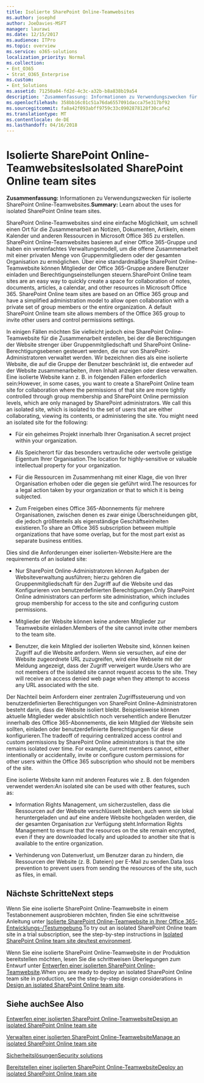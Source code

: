 ```yaml
---
title: Isolierte SharePoint Online-Teamwebsites
ms.author: josephd
author: JoeDavies-MSFT
manager: laurawi
ms.date: 12/15/2017
ms.audience: ITPro
ms.topic: overview
ms.service: o365-solutions
localization_priority: Normal
ms.collection:
- Ent_O365
- Strat_O365_Enterprise
ms.custom:
- Ent_Solutions
ms.assetid: 71250a04-fd2d-4c3c-a32b-b8a838b19a54
description: 'Zusammenfassung: Informationen zu Verwendungszwecken für isolierte SharePoint Online-Teamwebsites.'
ms.openlocfilehash: 358bb16c01c51a76da6557091dacca75e317bf92
ms.sourcegitcommit: fa8a42f093abff9759c33c0902878128f30cafe2
ms.translationtype: MT
ms.contentlocale: de-DE
ms.lasthandoff: 04/16/2018
---
```

# <a name="isolated-sharepoint-online-team-sites"></a><span data-ttu-id="280ee-103">Isolierte SharePoint Online-Teamwebsites</span><span class="sxs-lookup"><span data-stu-id="280ee-103">Isolated SharePoint Online team sites</span></span>

 <span data-ttu-id="280ee-104">**Zusammenfassung:** Informationen zu Verwendungszwecken für isolierte SharePoint Online-Teamwebsites.</span><span class="sxs-lookup"><span data-stu-id="280ee-104">**Summary:** Learn about the uses for isolated SharePoint Online team sites.</span></span>
  
<span data-ttu-id="280ee-p101">SharePoint Online-Teamwebsites sind eine einfache Möglichkeit, um schnell einen Ort für die Zusammenarbeit an Notizen, Dokumenten, Artikeln, einem Kalender und anderen Ressourcen in Microsoft Office 365 zu erstellen. SharePoint Online-Teamwebsites basieren auf einer Office 365-Gruppe und haben ein vereinfachtes Verwaltungsmodell, um die offene Zusammenarbeit mit einer privaten Menge von Gruppenmitgliedern oder der gesamten Organisation zu ermöglichen. Über eine standardmäßige SharePoint Online-Teamwebsite können Mitglieder der Office 365-Gruppe andere Benutzer einladen und Berechtigungseinstellungen steuern.</span><span class="sxs-lookup"><span data-stu-id="280ee-p101">SharePoint Online team sites are an easy way to quickly create a space for collaboration of notes, documents, articles, a calendar, and other resources in Microsoft Office 365. SharePoint Online team sites are based on an Office 365 group and have a simplified administration model to allow open collaboration with a private set of group members or the entire organization. A default SharePoint Online team site allows members of the Office 365 group to invite other users and control permissions settings.</span></span>
  
<span data-ttu-id="280ee-p102">In einigen Fällen möchten Sie vielleicht jedoch eine SharePoint Online-Teamwebsite für die Zusammenarbeit erstellen, bei der die Berechtigungen der Website strenger über Gruppenmitgliedschaft und SharePoint Online-Berechtigungsebenen gesteuert werden, die nur von SharePoint-Administratoren verwaltet werden. Wir bezeichnen dies als eine isolierte Website, die auf die Gruppe der Benutzer beschränkt ist, die entweder auf der Website zusammenarbeiten, ihren Inhalt anzeigen oder diese verwalten. Eine isolierte Website kann z. B. in folgenden Fällen erforderlich sein:</span><span class="sxs-lookup"><span data-stu-id="280ee-p102">However, in some cases, you want to create a SharePoint Online team site for collaboration where the permissions of that site are more tightly controlled through group membership and SharePoint Online permission levels, which are only managed by SharePoint administrators. We call this an isolated site, which is isolated to the set of users that are either collaborating, viewing its contents, or administering the site. You might need an isolated site for the following:</span></span>
  
- <span data-ttu-id="280ee-111">Für ein geheimes Projekt innerhalb Ihrer Organisation.</span><span class="sxs-lookup"><span data-stu-id="280ee-111">A secret project within your organization.</span></span>
    
- <span data-ttu-id="280ee-112">Als Speicherort für das besonders vertrauliche oder wertvolle geistige Eigentum Ihrer Organisation.</span><span class="sxs-lookup"><span data-stu-id="280ee-112">The location for highly-sensitive or valuable intellectual property for your organization.</span></span>
    
- <span data-ttu-id="280ee-113">Für die Ressourcen im Zusammenhang mit einer Klage, die von Ihrer Organisation erhoben oder die gegen sie geführt wird.</span><span class="sxs-lookup"><span data-stu-id="280ee-113">The resources for a legal action taken by your organization or that to which it is being subjected.</span></span>
    
- <span data-ttu-id="280ee-114">Zum Freigeben eines Office 365-Abonnements für mehrere Organisationen, zwischen denen es zwar einige Überschneidungen gibt, die jedoch größtenteils als eigenständige Geschäftseinheiten existieren.</span><span class="sxs-lookup"><span data-stu-id="280ee-114">To share an Office 365 subscription between multiple organizations that have some overlap, but for the most part exist as separate business entities.</span></span>
    
<span data-ttu-id="280ee-115">Dies sind die Anforderungen einer isolierten-Website:</span><span class="sxs-lookup"><span data-stu-id="280ee-115">Here are the requirements of an isolated site:</span></span>
  
- <span data-ttu-id="280ee-116">Nur SharePoint Online-Administratoren können Aufgaben der Websiteverwaltung ausführen; hierzu gehören die Gruppenmitgliedschaft für den Zugriff auf die Website und das Konfigurieren von benutzerdefinierten Berechtigungen.</span><span class="sxs-lookup"><span data-stu-id="280ee-116">Only SharePoint Online administrators can perform site administration, which includes group membership for access to the site and configuring custom permissions.</span></span>
    
- <span data-ttu-id="280ee-117">Mitglieder der Website können keine anderen Mitglieder zur Teamwebsite einladen.</span><span class="sxs-lookup"><span data-stu-id="280ee-117">Members of the site cannot invite other members to the team site.</span></span>
    
- <span data-ttu-id="280ee-p103">Benutzer, die kein Mitglied der isolierten Website sind, können keinen Zugriff auf die Website anfordern. Wenn sie versuchen, auf eine der Website zugeordnete URL zuzugreifen, wird eine Webseite mit der Meldung angezeigt, dass der Zugriff verweigert wurde.</span><span class="sxs-lookup"><span data-stu-id="280ee-p103">Users who are not members of the isolated site cannot request access to the site. They will receive an access denied web page when they attempt to access any URL associated with the site.</span></span>
    
<span data-ttu-id="280ee-p104">Der Nachteil beim Anfordern einer zentralen Zugriffssteuerung und von benutzerdefinierten Berechtigungen von SharePoint Online-Administratoren besteht darin, dass die Website isoliert bleibt. Beispielsweise können aktuelle Mitglieder weder absichtlich noch versehentlich andere Benutzer innerhalb des Office 365-Abonnements, die kein Mitglied der Website sein sollten, einladen oder benutzerdefinierte Berechtigungen für diese konfigurieren.</span><span class="sxs-lookup"><span data-stu-id="280ee-p104">The tradeoff of requiring centralized access control and custom permissions by SharePoint Online administrators is that the site remains isolated over time. For example, current members cannot, either intentionally or accidentally, invite or configure custom permissions for other users within the Office 365 subscription who should not be members of the site.</span></span>
  
<span data-ttu-id="280ee-122">Eine isolierte Website kann mit anderen Features wie z. B. den folgenden verwendet werden:</span><span class="sxs-lookup"><span data-stu-id="280ee-122">An isolated site can be used with other features, such as:</span></span>
  
- <span data-ttu-id="280ee-123">Information Rights Management, um sicherzustellen, dass die Ressourcen auf der Website verschlüsselt bleiben, auch wenn sie lokal heruntergeladen und auf eine andere Website hochgeladen werden, die der gesamten Organisation zur Verfügung steht.</span><span class="sxs-lookup"><span data-stu-id="280ee-123">Information Rights Management to ensure that the resources on the site remain encrypted, even if they are downloaded locally and uploaded to another site that is available to the entire organization.</span></span>
    
- <span data-ttu-id="280ee-124">Verhinderung von Datenverlust, um Benutzer daran zu hindern, die Ressourcen der Website (z. B. Dateien) per E-Mail zu senden.</span><span class="sxs-lookup"><span data-stu-id="280ee-124">Data loss prevention to prevent users from sending the resources of the site, such as files, in email.</span></span>
    
## <a name="next-steps"></a><span data-ttu-id="280ee-125">Nächste Schritte</span><span class="sxs-lookup"><span data-stu-id="280ee-125">Next steps</span></span>

<span data-ttu-id="280ee-126">Wenn Sie eine isolierte SharePoint Online-Teamwebsite in einem Testabonnement ausprobieren möchten, finden Sie eine schrittweise Anleitung unter [Isolierte SharePoint Online-Teamwebsite in Ihrer Office 365-Entwicklungs-/Testumgebung](isolated-sharepoint-online-team-site-dev-test-environment.md).</span><span class="sxs-lookup"><span data-stu-id="280ee-126">To try out an isolated SharePoint Online team site in a trial subscription, see the step-by-step instructions in [Isolated SharePoint Online team site dev/test environment](isolated-sharepoint-online-team-site-dev-test-environment.md).</span></span>
  
<span data-ttu-id="280ee-127">Wenn Sie eine isolierte SharePoint Online-Teamwebsite in der Produktion bereitstellen möchten, lesen Sie die schrittweisen Überlegungen zum Entwurf unter [Entwerfen einer isolierten SharePoint Online-Teamwebsite](design-an-isolated-sharepoint-online-team-site.md).</span><span class="sxs-lookup"><span data-stu-id="280ee-127">When you are ready to deploy an isolated SharePoint Online team site in production, see the step-by-step design considerations in [Design an isolated SharePoint Online team site](design-an-isolated-sharepoint-online-team-site.md).</span></span>
  
## <a name="see-also"></a><span data-ttu-id="280ee-128">Siehe auch</span><span class="sxs-lookup"><span data-stu-id="280ee-128">See Also</span></span>

[<span data-ttu-id="280ee-129">Entwerfen einer isolierten SharePoint Online-Teamwebsite</span><span class="sxs-lookup"><span data-stu-id="280ee-129">Design an isolated SharePoint Online team site</span></span>](design-an-isolated-sharepoint-online-team-site.md)
  
[<span data-ttu-id="280ee-130">Verwalten einer isolierten SharePoint Online-Teamwebsite</span><span class="sxs-lookup"><span data-stu-id="280ee-130">Manage an isolated SharePoint Online team site</span></span>](manage-an-isolated-sharepoint-online-team-site.md)
  
[<span data-ttu-id="280ee-131">Sicherheitslösungen</span><span class="sxs-lookup"><span data-stu-id="280ee-131">Security solutions</span></span>](security-solutions.md)

[<span data-ttu-id="280ee-132">Bereitstellen einer isolierten SharePoint Online-Teamwebsite</span><span class="sxs-lookup"><span data-stu-id="280ee-132">Deploy an isolated SharePoint Online team site</span></span>](deploy-an-isolated-sharepoint-online-team-site.md)


